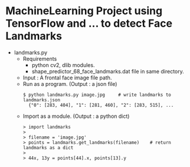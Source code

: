 ﻿# MachineLearning Project using TensorFlow and ... to detect Face Landmarks

- landmarks.py
  * Requirements
    + python cv2, dlib modules.
    + shape_predictor_68_face_landmarks.dat file in same directory.
  * Input : A frontal face image file path.
  * Run as a program. (Output : a json file)
    ```
    $ python landmarks.py image.jpg     # write landmarks to landmarks.json
      {"0": [283, 404], "1": [281, 460], "2": [283, 515], ...
    ```
  * Import as a module. (Output : a python dict)
    ```
    > import landmarks
    > 
    > filename = 'image.jpg'
    > points = landmarks.get_landmarks(filename)    # return landmarks as a dict
    >
    > 44x, 13y = points[44].x, points[13].y
    ```
